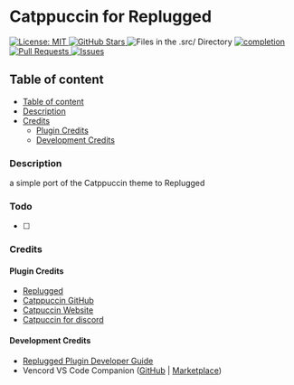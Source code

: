 # Catppuccin for Replugged

<!-- HTML Blocks with clickable buttons for fancy Markdown addons -->
<p>
  <a 
    href="https://github.com/Arczius/catppuccin-replugged/blob/main/LICENSE"
  >
    <img
      src="https://img.shields.io/github/license/Arczius/catppuccin-replugged?style=for-the-badge&colorA=45475A&colorB=CBA6F7"
      alt="License: MIT"
    /> 
  </a>
  <a href="https://github.com/Arczius/catppuccin-replugged/stargazers">
    <img
      src="https://img.shields.io/github/stars/Arczius/catppuccin-replugged?style=for-the-badge&colorA=45475A&colorB=F9E2AF"
      alt="GitHub Stars"
    /> 
  </a>
  <a>
    <img
      src="https://img.shields.io/github/directory-file-count/Arczius/catppuccin-replugged/src?label=Files%20in%20%2Esrc%2F&style=for-the-badge&colorA=45475A&colorB=89B4FA"
      alt="Files in the .src/ Directory"
    />
  </a>
  <a
    href="https://github.com/Arczius/catppuccin-replugged#todo"
  >
    <img
      src="https://img.shields.io/static/v1?label=Completion&message=0%&style=for-the-badge&colorA=45475A"
      alt="completion"
    />
  </a>
  <a
    href="https://github.com/Arczius/catppuccin-replugged/pulls"
  >
    <img 
      src="https://img.shields.io/github/issues-pr/Arczius/catppuccin-replugged?style=for-the-badge&colorA=45475A&colorB=A6E3A1"
      alt="Pull Requests"
    />
  </a>
  <a 
    href="https://github.com/Arczius/catppuccin-replugged/issues"
  >
    <img 
      src="https://img.shields.io/github/issues/Arczius/catppuccin-replugged?style=for-the-badge&colorA=45475A&colorB=F38BA8" 
      alt="Issues"
    /> 
  </a>
</p>

## Table of content

- [Table of content](#table-of-content)
- [Description](#description)
- [Credits](#credits)
  - [Plugin Credits](#plugin-credits)
  - [Development Credits](#development-credits)

### Description

a simple port of the Catppuccin theme to Replugged

### Todo

- [ ]

### Credits

#### Plugin Credits

- [Replugged](https://replugged.dev/)
- [Catppuccin GitHub](https://github.com/catppuccin)
- [Catpuccin Website](https://catppuccin-website.vercel.app/)
- [Catpuccin for discord](https://github.com/catppuccin/discord)

#### Development Credits

- [Replugged Plugin Developer Guide](https://guide.replugged.dev/docs/category/plugins)
- Vencord VS Code Companion ([GitHub](https://github.com/Vencord/Companion) |
  [Marketplace](https://marketplace.visualstudio.com/items?itemName=Vendicated.vencord-companion))

